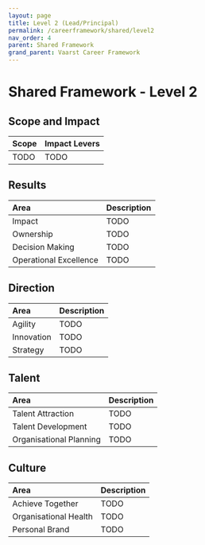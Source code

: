 ```yaml
---
layout: page
title: Level 2 (Lead/Principal)
permalink: /careerframework/shared/level2
nav_order: 4
parent: Shared Framework
grand_parent: Vaarst Career Framework
---
```


# Shared Framework - Level 2

## Scope and Impact

| Scope        | Impact Levers     |
|:-------------|:------------------|
| TODO | TODO |

## Results

|Area          | Description       |
|:-------------|:------------------|
| Impact | TODO |
| Ownership | TODO |
| Decision Making | TODO |
| Operational Excellence | TODO |

## Direction

|Area          | Description       |
|:-------------|:------------------|
| Agility | TODO |
| Innovation | TODO |
| Strategy | TODO |

## Talent

|Area          | Description       |
|:-------------|:------------------|
| Talent Attraction | TODO |
| Talent Development | TODO |
| Organisational Planning | TODO |

## Culture 

|Area          | Description       |
|:-------------|:------------------|
| Achieve Together | TODO |
| Organisational Health | TODO |
| Personal Brand | TODO |
